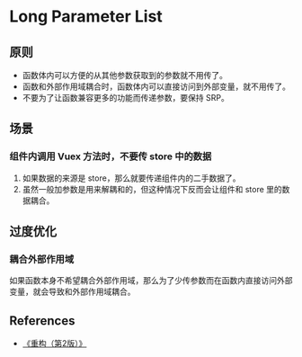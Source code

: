 # Long Parameter List


## 原则
* 函数体内可以方便的从其他参数获取到的参数就不用传了。
* 函数和外部作用域耦合时，函数体内可以直接访问到外部变量，就不用传了。
* 不要为了让函数兼容更多的功能而传递参数，要保持 SRP。


## 场景
### 组件内调用 Vuex 方法时，不要传 store 中的数据
1. 如果数据的来源是 store，那么就要传递组件内的二手数据了。
2. 虽然一般加参数是用来解耦和的，但这种情况下反而会让组件和 store 里的数据耦合。


## 过度优化
### 耦合外部作用域
如果函数本身不希望耦合外部作用域，那么为了少传参数而在函数内直接访问外部变量，就会导致和外部作用域耦合。




















































## References
* [《重构（第2版）》](https://book.douban.com/subject/33400354/)
